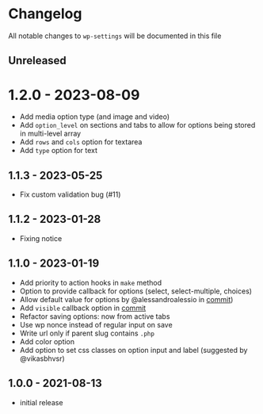 # Changelog

All notable changes to `wp-settings` will be documented in this file

## Unreleased

# 1.2.0 - 2023-08-09

- Add media option type (and image and video)
- Add `option_level` on sections and tabs to allow for options being stored in multi-level array
- Add `rows` and `cols` option for textarea
- Add `type` option for text

## 1.1.3 - 2023-05-25

- Fix custom validation bug (#11)

## 1.1.2 - 2023-01-28

- Fixing notice

## 1.1.0 - 2023-01-19

- Add priority to action hooks in `make` method
- Option to provide callback for options (select, select-multiple, choices)
- Allow default value for options by @alessandroalessio in [commit](https://github.com/jeffreyvr/wp-settings/commit/0849738b1f6590fccbbeb6c08b3220226b082cf3))
- Add `visible` callback option in [commit](https://github.com/jeffreyvr/wp-settings/commit/252b3038d837e4abe17a94a20c66b6f7294b0078)
- Refactor saving options: now from active tabs
- Use wp nonce instead of regular input on save
- Write url only if parent slug contains `.php`
- Add color option
- Add option to set css classes on option input and label (suggested by @vikasbhvsr)

## 1.0.0 - 2021-08-13

- initial release
